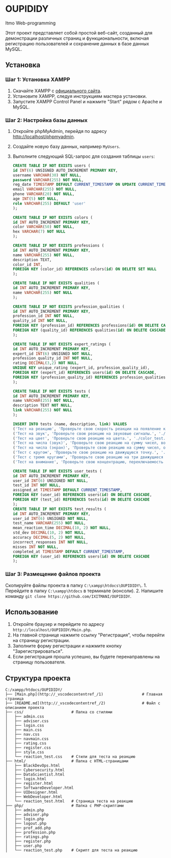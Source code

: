 # OUPIDIDY
Itmo Web-programming

Этот проект представляет собой простой веб-сайт, созданный для демонстрации различных страниц и функциональности, включая регистрацию пользователей и сохранение данных в базе данных MySQL.

## Установка

### Шаг 1: Установка XAMPP

1. Скачайте XAMPP с [официального сайта](https://www.apachefriends.org/index.html).
2. Установите XAMPP, следуя инструкциям мастера установки.
3. Запустите XAMPP Control Panel и нажмите "Start" рядом с Apache и MySQL.

### Шаг 2: Настройка базы данных

1. Откройте phpMyAdmin, перейдя по адресу [http://localhost/phpmyadmin](http://localhost/phpmyadmin).
2. Создайте новую базу данных, например `MyUsers`.
3. Выполните следующий SQL-запрос для создания таблицы `users`:

    ```sql
    CREATE TABLE IF NOT EXISTS users (
    id INT(6) UNSIGNED AUTO_INCREMENT PRIMARY KEY,
    username VARCHAR(30) NOT NULL,
    password VARCHAR(255) NOT NULL,
    reg_date TIMESTAMP DEFAULT CURRENT_TIMESTAMP ON UPDATE CURRENT_TIMESTAMP,
    email VARCHAR(255) NOT NULL,
    phone VARCHAR(20) NOT NULL,
    age INT(5) NOT NULL,
    role VARCHAR(255) DEFAULT 'user'
    );

    CREATE TABLE IF NOT EXISTS colors (
    id INT AUTO_INCREMENT PRIMARY KEY,
    color VARCHAR(50) NOT NULL,
    hex VARCHAR(7) NOT NULL
    );

    CREATE TABLE IF NOT EXISTS professions (
    id INT AUTO_INCREMENT PRIMARY KEY,
    name VARCHAR(255) NOT NULL,
    description TEXT,
    color_id INT,
    FOREIGN KEY (color_id) REFERENCES colors(id) ON DELETE SET NULL
    );

    CREATE TABLE IF NOT EXISTS qualities (
    id INT AUTO_INCREMENT PRIMARY KEY,
    name VARCHAR(255) NOT NULL
    );

    CREATE TABLE IF NOT EXISTS profession_qualities (
    id INT AUTO_INCREMENT PRIMARY KEY,
    profession_id INT NOT NULL,
    quality_id INT NOT NULL,
    FOREIGN KEY (profession_id) REFERENCES professions(id) ON DELETE CASCADE,
    FOREIGN KEY (quality_id) REFERENCES qualities(id) ON DELETE CASCADE
    );

    CREATE TABLE IF NOT EXISTS expert_ratings (
    id INT AUTO_INCREMENT PRIMARY KEY,
    expert_id INT(6) UNSIGNED NOT NULL,
    profession_quality_id INT NOT NULL,
    rating DECIMAL(3,2) NOT NULL,
    UNIQUE KEY unique_rating (expert_id, profession_quality_id),
    FOREIGN KEY (expert_id) REFERENCES users(id) ON DELETE CASCADE,
    FOREIGN KEY (profession_quality_id) REFERENCES profession_qualities(id) ON DELETE CASCADE
    );

    CREATE TABLE IF NOT EXISTS tests (
    id INT AUTO_INCREMENT PRIMARY KEY,
    name VARCHAR(255) NOT NULL,
    description TEXT NOT NULL,
    link VARCHAR(255) NOT NULL
    );

    INSERT INTO tests (name, description, link) VALUES
    ('Тест на реакцию', 'Проверьте свою скорость реакции на появление круга.', './reaction_test.php'),
    ('Тест на звук', 'Проверьте свою реакцию на звуковые сигналы.', './sound_test.php'),
    ('Тест на цвет', 'Проверьте свою реакцию на цвета.', './color_test.php'),
    ('Тест на числа (звук)', 'Проверьте свою реакцию на сумму чисел, воспроизводимых звуками.', './number_sound_test.php'),
    ('Тест на числа (экран)', 'Проверьте свою реакцию на сумму чисел, отображаемых на экране.', './number_display_test.php'),
    ('Тест с кругом', 'Проверьте свою реакцию на движущуюся точку.', './test_settings.php'),
    ('Тест с тремя кругами', 'Проверьте свою реакцию на три движущиеся точки.', './three_circle_settings.php'),
    ('Тест на внимание', 'Проверьте свою концентрацию, переключаемость и распределение внимания.', './attention_test_settings.php');

    CREATE TABLE IF NOT EXISTS user_tests (
    id INT AUTO_INCREMENT PRIMARY KEY,
    user_id INT(6) UNSIGNED NOT NULL,
    test_id INT NOT NULL,
    assigned_at TIMESTAMP DEFAULT CURRENT_TIMESTAMP,
    FOREIGN KEY (user_id) REFERENCES users(id) ON DELETE CASCADE,
    FOREIGN KEY (test_id) REFERENCES tests(id) ON DELETE CASCADE
    );
    CREATE TABLE IF NOT EXISTS test_results (
    id INT AUTO_INCREMENT PRIMARY KEY,
    user_id INT(6) UNSIGNED NOT NULL,
    test_name VARCHAR(255) NOT NULL,
    mean_reaction_time DECIMAL(10, 2) NOT NULL,
    std_dev DECIMAL(10, 2) NOT NULL,
    accuracy DECIMAL(5, 2) NOT NULL,
    incorrect_responses INT NOT NULL,
    misses INT NOT NULL,
    completed_at TIMESTAMP DEFAULT CURRENT_TIMESTAMP,
    FOREIGN KEY (user_id) REFERENCES users(id) ON DELETE CASCADE
    );
    ```

### Шаг 3: Размещение файлов проекта
 Скопируйте файлы проекта в папку `C:\xampp\htdocs\OUPIDIDY\`.
    1. Перейдите в папку `C:\xampp\htdocs` в терминале (консоли).
    2. Напишите команду `git clone https://github.com/IXITMANI/OUPIDIDY`.

## Использование

1. Откройте браузер и перейдите по адресу `http://localhost/OUPIDIDY/Main.php`.
2. На главной странице нажмите ссылку "Регистрация", чтобы перейти на страницу регистрации.
3. Заполните форму регистрации и нажмите кнопку "Зарегистрироваться".
4. Если регистрация прошла успешно, вы будете перенаправлены на страницу пользователя.

## Структура проекта

```plaintext
C:/xampp/htdocs/OUPIDIDY/
├── [Main.php](http://_vscodecontentref_/1)                 # Главная страница
├── [README.md](http://_vscodecontentref_/2)                # Файл с описанием проекта
├── css/                     # Папка со стилями
│   ├── admin.css
│   ├── adviser.css
│   ├── login.css
│   ├── main.css
│   ├── nav.css
│   ├── navmain.css
│   ├── rating.css
│   ├── register.css
│   ├── style.css
│   └── reaction_test.css    # Стили для теста на реакцию
├── html/                    # Папка с HTML-страницами
│   ├── BlackDevOps.html
│   ├── Cybersecurity.html
│   ├── DataScientist.html
│   ├── login.html
│   ├── register.html
│   ├── SoftwareDeveloper.html
│   ├── UIDesigner.html
│   ├── WebDeveloper.html
│   └── reaction_test.html   # Страница теста на реакцию
├── php/                     # Папка с PHP-скриптами
│   ├── admin.php
│   ├── adviser.php
│   ├── login.php
│   ├── logout.php
│   ├── prof_add.php
│   ├── profession.php
│   ├── ratings.php
│   ├── register.php
│   ├── user.php
│   └── reaction_test.php    # Скрипт для теста на реакцию
```